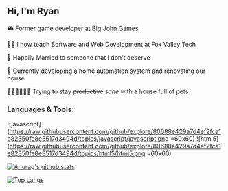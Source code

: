 ## Hi, I'm Ryan

 :video_game: Former game developer at Big John Games
 
 :man_teacher: I now teach Software and Web Development at Fox Valley Tech
 
 :couple: Happily Married to someone that I don't deserve
 
 :house_with_garden: Currently developing a home automation system and renovating our house
 
 :dog::cat::cat::cat::cat::cat: Trying to stay ~~productive~~ *sane* with a house full of pets
 
 
 
 ### Languages & Tools:
 
![javascript](https://raw.githubusercontent.com/github/explore/80688e429a7d4ef2fca1e82350fe8e3517d3494d/topics/javascript/javascript.png =60x60)
![html5](https://raw.githubusercontent.com/github/explore/80688e429a7d4ef2fca1e82350fe8e3517d3494d/topics/html5/html5.png =60x60)
 


[![Anurag's github stats](https://github-readme-stats.vercel.app/api?username=rdappel)](https://github.com/anuraghazra/github-readme-stats&count_private=true&show_icons=true)

[![Top Langs](https://github-readme-stats.vercel.app/api/top-langs/?username=rdappel)](https://github.com/anuraghazra/github-readme-stats)
